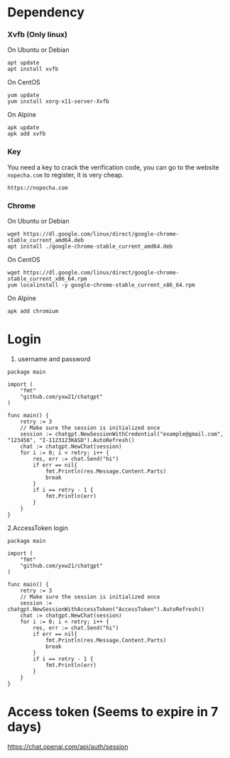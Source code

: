 # Dependency

### Xvfb (Only linux)

On Ubuntu or Debian
```
apt update
apt install xvfb
```
On CentOS
```
yum update
yum install xorg-x11-server-Xvfb
```
On Alpine
```
apk update
apk add xvfb
```
### Key
You need a key to crack the verification code, you can go to the website `nopecha.com` to register, it is very cheap.

```
https://nopecha.com
```
### Chrome

On Ubuntu or Debian
```
wget https://dl.google.com/linux/direct/google-chrome-stable_current_amd64.deb
apt install ./google-chrome-stable_current_amd64.deb
```
On CentOS
```
wget https://dl.google.com/linux/direct/google-chrome-stable_current_x86_64.rpm
yum localinstall -y google-chrome-stable_current_x86_64.rpm
```
On Alpine
```
apk add chromium
```

# Login
1. username and password
```golang
package main

import (
	"fmt"
	"github.com/yxw21/chatgpt"
)

func main() {
	retry := 3
	// Make sure the session is initialized once
	session := chatgpt.NewSessionWithCredential("example@gmail.com", "123456", "I-1123123KASD").AutoRefresh()
	chat := chatgpt.NewChat(session)
	for i := 0; i < retry; i++ {
		res, err := chat.Send("hi")
		if err == nil{
			fmt.Println(res.Message.Content.Parts)
			break
        }
		if i == retry - 1 {
			fmt.Println(err)
		}
	}
}
```
2.AccessToken login
```golang
package main

import (
	"fmt"
	"github.com/yxw21/chatgpt"
)

func main() {
	retry := 3
	// Make sure the session is initialized once
	session := chatgpt.NewSessionWithAccessToken("AccessToken").AutoRefresh()
	chat := chatgpt.NewChat(session)
	for i := 0; i < retry; i++ {
		res, err := chat.Send("hi")
		if err == nil{
			fmt.Println(res.Message.Content.Parts)
			break
		}
		if i == retry - 1 {
			fmt.Println(err)
		}
	}
}
```
# Access token (Seems to expire in 7 days)

https://chat.openai.com/api/auth/session
